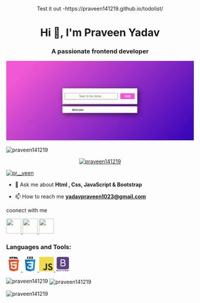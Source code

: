 <p align="center">Test it out -https://praveen141219.github.io/todolist/</p>


<h1 align="center">Hi 👋, I'm Praveen Yadav</h1>

<h3 align="center">A passionate frontend developer</h3>

<p align="center"> <img src="https://github.com/praveen141219/todolist/blob/main/todolist.gif" /> </p>


<p align="left"> <img src="https://komarev.com/ghpvc/?username=praveen141219&label=Profile%20views&color=0e75b6&style=flat" alt="praveen141219" /> </p>

<p align="center"> <a href="https://github.com/ryo-ma/github-profile-trophy"><img src="https://github-profile-trophy.vercel.app/?username=praveen141219" alt="praveen141219" /></a> </p>

<p align="left"> <a href="https://twitter.com/pr__veen" target="blank"><img src="https://img.shields.io/twitter/follow/pr__veen?logo=twitter&style=for-the-badge" alt="pr__veen" /></a> </p>

- 💬 Ask me about **Html , Css, JavaScript & Bootstrap**

- 📫 How to reach me **yadavpraveen1023@gmail.com**

coonect with me
<p align="left"> <a href="https://www.linkedin.com/in/praveen-yadav-413536125/" target="_blank"> <img src="https://content.linkedin.com/content/dam/me/business/en-us/amp/brand-site/v2/bg/LI-Bug.svg.original.svg" width="40" height="40"/> </a> <a href="https://twitter.com/pr__veen" target="_blank"> <img src="https://about.twitter.com/content/dam/about-twitter/en/brand-toolkit/brand-download-img-1.jpg.twimg.1920.jpg" width="40" height="40"/> </a> <a href="https://www.instagram.com/pr__veen/" target="_blank"> <img src="https://cdn0.iconfinder.com/data/icons/social-media-circle-6/1024/instagram-256.png" width="40" height="40"/> </a> </p>


<h3 align="left">Languages and Tools:</h3>
<p align="left">  <a href="https://www.w3.org/html/" target="_blank"> <img src="https://raw.githubusercontent.com/devicons/devicon/master/icons/html5/html5-original-wordmark.svg" alt="html5" width="40" height="40"/> </a>  <a href="https://www.w3schools.com/css/" target="_blank"> <img src="https://raw.githubusercontent.com/devicons/devicon/master/icons/css3/css3-original-wordmark.svg" alt="css3" width="40" height="40"/> </a><a href="https://developer.mozilla.org/en-US/docs/Web/JavaScript" target="_blank"> <img src="https://raw.githubusercontent.com/devicons/devicon/master/icons/javascript/javascript-original.svg" alt="javascript" width="40" height="40"/> </a><a href="https://getbootstrap.com" target="_blank"> <img src="https://raw.githubusercontent.com/devicons/devicon/master/icons/bootstrap/bootstrap-plain-wordmark.svg" alt="bootstrap" width="40" height="40"/> </a> </p>

<p><img align="left" src="https://github-readme-stats.vercel.app/api/top-langs?username=praveen141219&show_icons=true&locale=en&layout=compact" alt="praveen141219" /></p>

<p>&nbsp;<img align="center" src="https://github-readme-stats.vercel.app/api?username=praveen141219&show_icons=true&locale=en" alt="praveen141219" /></p>

<p><img align="center" src="https://github-readme-streak-stats.herokuapp.com/?user=praveen141219&" alt="praveen141219" /></p>
